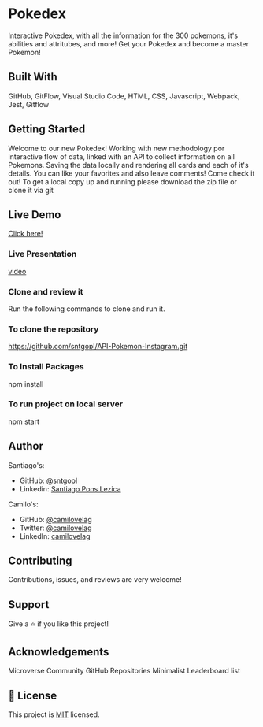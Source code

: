 # Pokedex
Interactive Pokedex, with all the information for the 300 pokemons, it's abilities and attritubes, and more! Get your Pokedex and become a master Pokemon!

## Built With

GitHub,
GitFlow,
Visual Studio Code,
HTML,
CSS,
Javascript,
Webpack,
Jest,
Gitflow

## Getting Started

Welcome to our new Pokedex! Working with new methodology por interactive flow of data, linked with an API to collect information on all Pokemons. Saving the data locally and rendering all cards and each of it's details. You can like your favorites and also leave comments! Come check it out!
To get a local copy up and running please download the zip file or clone it via git

## Live Demo

[Click here!](https://sntgopl.github.io/API-Pokemon-Instagram/dist/)

### Live Presentation

[video](https://drive.google.com/file/d/1xn30tRNJqa6JnuzH7G93YGM7DtiINMnF/view?usp=sharing)

### Clone and review it

Run the following commands to clone and run it.

### To clone the repository

https://github.com/sntgopl/API-Pokemon-Instagram.git


### To Install Packages

npm install

### To run project on local server

npm start

## Author

Santiago's:
- GitHub: [@sntgopl](https://github.com/sntgopl)
- Linkedin: [Santiago Pons Lezica](https://www.linkedin.com/in/santiago-pons-lezica-923747241/)

Camilo's:
- GitHub: [@camilovelag](https://github.com/camilovelag)
- Twitter: [@camilovelag](https://twitter.com/camilovelag)
- LinkedIn: [camilovelag](https://linkedin.com/in/camilovelag)

## Contributing

Contributions, issues, and reviews are very welcome! 

## Support

Give a ⭐ if you like this project!

## Acknowledgements

Microverse Community
GitHub Repositories
Minimalist Leaderboard list

## 📝 License

This project is [MIT](/LICENSE.txt) licensed.
